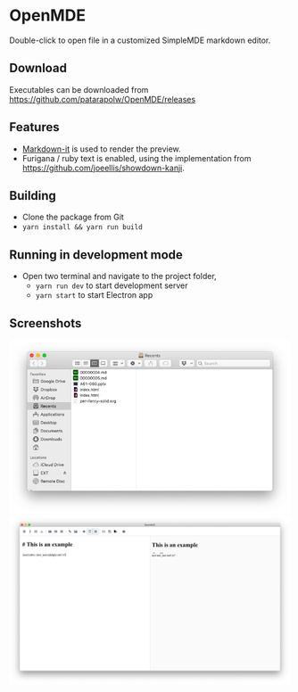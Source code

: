 # OpenMDE

Double-click to open file in a customized SimpleMDE markdown editor.

## Download

Executables can be downloaded from <https://github.com/patarapolw/OpenMDE/releases>

## Features

- [Markdown-it](https://github.com/markdown-it/markdown-it) is used to render the preview.
- Furigana / ruby text is enabled, using the implementation from <https://github.com/joeellis/showdown-kanji>.

## Building

- Clone the package from Git
- `yarn install && yarn run build`

## Running in development mode

- Open two terminal and navigate to the project folder,
    - `yarn run dev` to start development server
    - `yarn start` to start Electron app

## Screenshots

![](/screenshots/file_browser.png)
![](/screenshots/screen.png)
